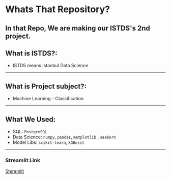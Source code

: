 # **Whats That Repository?**
In that Repo, We are making our ISTDS's 2nd project.
---
## **What is ISTDS?:**
- ISTDS means Istanbul Data Science
---
## **What is Project subject?:**
- Machine Learning - Classification
---
## **What We Used:**
- SQL: `PostgreSQL`
- Data Science: `numpy`, `pandas`, `matplotlib` , `seaborn`
- Model Libs: `scikit-learn`, `XGBosst`
---
### Streamlit Link 
[Steramlit](https://obezitetahmin.streamlit.app/)
